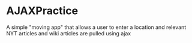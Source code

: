 # AJAXPractice
A simple "moving app" that allows a user to enter a location and relevant NYT articles and wiki articles are pulled using ajax
